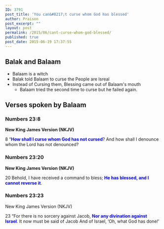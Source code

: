 ```yaml
---
ID: 3791
post_title: 'You can&#8217;t curse whom God has blessed'
author: Praison
post_excerpt: ""
layout: post
permalink: /2015/06/cant-curse-whom-god-blessed/
published: true
post_date: 2015-06-19 17:37:55
---
```

<h2>Balak and Balaam</h2>
<ul>
	<li>Balaam is a witch</li>
	<li>Balak told Balaam to curse the People are Isreal</li>
	<li>Instead of Cursing them, Blessing came out of Balaam's mouth
<ul>
	<li>Balaam tried the second time to curse but he failed again.</li>
</ul>
</li>
</ul>
<h2>Verses spoken by Balaam</h2>
<h3><strong>Numbers 23:8</strong></h3>
<strong>New King James Version (NKJV)</strong>

8 “<span style="color: #0000ff;"><strong>How shall I curse whom God has not cursed</strong></span>?
And how shall I denounce whom the Lord has not denounced?
<h3><strong>Numbers 23:20</strong></h3>
<strong>New King James Version (NKJV)</strong>

20 Behold, I have received a command to bless;
<span style="color: #0000ff;"><strong>He has blessed, and I cannot reverse it</strong></span>.
<h3>Numbers 23:23</h3>
New King James Version (NKJV)

23 “For there is no sorcery against Jacob,
<span style="color: #0000ff;"><strong>Nor any divination against Israel</strong></span>.
It now must be said of Jacob
And of Israel, ‘Oh, what God has done!’